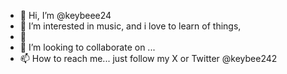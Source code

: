 - 👋 Hi, I’m @keybeee24
- 👀 I’m interested in music, and i love to learn of things, 
- 🌱 
- 💞️ I’m looking to collaborate on ...
- 📫 How to reach me... just follow my X or Twitter @keybee242

<!---
keybeee24/keybeee24 is a ✨ special ✨ repository because its `README.md` (this file) appears on your GitHub profile.
You can click the Preview link to take a look at your changes.
--->
